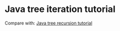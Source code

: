 # Java tree iteration tutorial

Compare with: [Java tree recursion tutorial](https://github.com/slady/java-tree-recursion-tutorial)